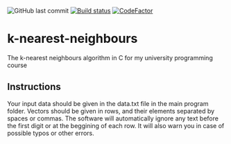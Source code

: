 ![GitHub last commit](https://img.shields.io/github/last-commit/simply27/k-nearest-neighbours)
[![Build status](https://ci.appveyor.com/api/projects/status/6ncx15yn0po41u21?svg=true)](https://ci.appveyor.com/project/Simply27/k-nearest-neighbours)
[![CodeFactor](https://www.codefactor.io/repository/github/dwarzecha/k-nearest-neighbours/badge)](https://www.codefactor.io/repository/github/dwarzecha/k-nearest-neighbours)

# k-nearest-neighbours
The k-nearest neighbours algorithm in C for my university programming course

## Instructions
Your input data should be given in the data.txt file in the main program folder. Vectors should be given in rows, and their elements separated by spaces or commas. The software will automatically ignore any text before the first digit or at the beggining of each row. It will also warn you in case of possible typos or other errors.
